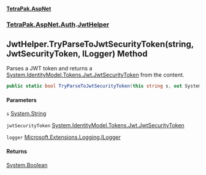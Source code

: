 #### [TetraPak.AspNet](index.md 'index')
### [TetraPak.AspNet.Auth](TetraPak_AspNet_Auth.md 'TetraPak.AspNet.Auth').[JwtHelper](TetraPak_AspNet_Auth_JwtHelper.md 'TetraPak.AspNet.Auth.JwtHelper')
## JwtHelper.TryParseToJwtSecurityToken(string, JwtSecurityToken, ILogger) Method
Parses a JWT token and returns a [System.IdentityModel.Tokens.Jwt.JwtSecurityToken](https://docs.microsoft.com/en-us/dotnet/api/System.IdentityModel.Tokens.Jwt.JwtSecurityToken 'System.IdentityModel.Tokens.Jwt.JwtSecurityToken') from the content.  
```csharp
public static bool TryParseToJwtSecurityToken(this string s, out System.IdentityModel.Tokens.Jwt.JwtSecurityToken jwtSecurityToken, Microsoft.Extensions.Logging.ILogger logger=null);
```
#### Parameters
<a name='TetraPak_AspNet_Auth_JwtHelper_TryParseToJwtSecurityToken(string_System_IdentityModel_Tokens_Jwt_JwtSecurityToken_Microsoft_Extensions_Logging_ILogger)_s'></a>
`s` [System.String](https://docs.microsoft.com/en-us/dotnet/api/System.String 'System.String')  
  
<a name='TetraPak_AspNet_Auth_JwtHelper_TryParseToJwtSecurityToken(string_System_IdentityModel_Tokens_Jwt_JwtSecurityToken_Microsoft_Extensions_Logging_ILogger)_jwtSecurityToken'></a>
`jwtSecurityToken` [System.IdentityModel.Tokens.Jwt.JwtSecurityToken](https://docs.microsoft.com/en-us/dotnet/api/System.IdentityModel.Tokens.Jwt.JwtSecurityToken 'System.IdentityModel.Tokens.Jwt.JwtSecurityToken')  
  
<a name='TetraPak_AspNet_Auth_JwtHelper_TryParseToJwtSecurityToken(string_System_IdentityModel_Tokens_Jwt_JwtSecurityToken_Microsoft_Extensions_Logging_ILogger)_logger'></a>
`logger` [Microsoft.Extensions.Logging.ILogger](https://docs.microsoft.com/en-us/dotnet/api/Microsoft.Extensions.Logging.ILogger 'Microsoft.Extensions.Logging.ILogger')  
  
#### Returns
[System.Boolean](https://docs.microsoft.com/en-us/dotnet/api/System.Boolean 'System.Boolean')  
